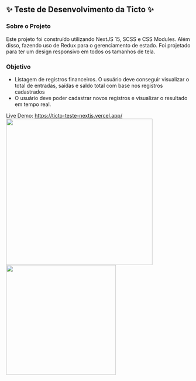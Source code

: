 ## ✨ Teste de Desenvolvimento da Ticto ✨

### Sobre o Projeto
Este projeto foi construído utilizando NextJS 15, SCSS e CSS Modules. Além disso, fazendo uso de Redux para o gerenciamento de estado.
Foi projetado para ter um design responsivo em todos os tamanhos de tela.

### Objetivo
- Listagem de registros financeiros. O usuário deve conseguir visualizar o total de entradas, saídas e saldo total com base nos registros cadastrados
- O usuário deve poder cadastrar novos registros e visualizar o resultado em tempo real.

Live Demo: https://ticto-teste-nextjs.vercel.app/
<img src="https://github.com/user-attachments/assets/e0dc329b-7ce8-4933-ac35-1e9378b0e197" width="400px"/>
<img src="https://github.com/user-attachments/assets/84530a54-3591-4bd4-9971-bbe8c5b35524" width="300px"/>



